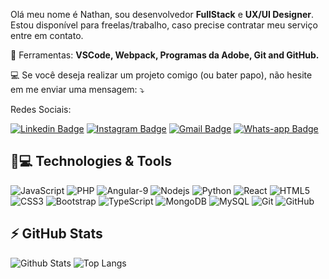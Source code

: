 <p align="left"> 
  Olá meu nome é Nathan, sou desenvolvedor <strong>FullStack</strong> e <strong>UX/UI Designer</strong>. Estou disponível para freelas/trabalho, caso precise contratar meu serviço entre em contato.
</p>

<p align="left">
  💼 Ferramentas: <strong>VSCode, Webpack, Programas da Adobe, Git and GitHub.</strong>
</p>

<p align="left">
  💻 Se você deseja realizar um projeto comigo (ou bater papo), não hesite em me enviar uma mensagem: ⤵️
</p>

<p align="left">

  
Redes Sociais:


[![Linkedin Badge](https://img.shields.io/badge/-nathanss-blue?style=flat-square&logo=Linkedin&logoColor=white&link=https://www.linkedin.com/in/nathan-soares-302065186/)](https://www.linkedin.com/in/nathan-soares-302065186/)
[![Instagram Badge](https://img.shields.io/badge/-nathanss-purple?style=flat-square&logo=instagram&logoColor=white&link=https://www.instagram.com/ynathan_ptr/)](https://www.instagram.com/ynathan_ptr/)
[![Gmail Badge](https://img.shields.io/badge/-nathan.fnss@gmail.com-800000?style=flat-square&logo=Gmail&logoColor=white&link=mailto:nathan.fnss@gmail.com)](mailto:nathan.fnss@gmail.com)
[![Whats-app Badge](https://img.shields.io/badge/-WhatsApp-00c000?style=flat-square&logo=whatsapp&logoColor=white&link=https://api.whatsapp.com/send?phone=5511977919985)](https://api.whatsapp.com/send?phone=5511977919985)
</p>  


## 🚀💻 Technologies & Tools

![JavaScript](https://img.shields.io/badge/-JavaScript-black?style=flat-square&logo=javascript)
![PHP](https://img.shields.io/badge/-PHP-grey?style=flat-square&logo=PHP)
![Angular-9](https://img.shields.io/badge/-Angular-800000?style=flat-square&logo=Angular)
![Nodejs](https://img.shields.io/badge/-Nodejs-black?style=flat-square&logo=Node.js)
![Python](https://img.shields.io/badge/-Python-yellow?style=flat-square&logo=Python)
![React](https://img.shields.io/badge/-React-black?style=flat-square&logo=react)
![HTML5](https://img.shields.io/badge/-HTML5-E34F26?style=flat-square&logo=html5&logoColor=white)
![CSS3](https://img.shields.io/badge/-CSS3-1572B6?style=flat-square&logo=css3)
![Bootstrap](https://img.shields.io/badge/-Bootstrap-563D7C?style=flat-square&logo=bootstrap)
![TypeScript](https://img.shields.io/badge/-TypeScript-000040?style=flat-square&logo=typescript)
![MongoDB](https://img.shields.io/badge/-MongoDB-black?style=flat-square&logo=mongodb)
![MySQL](https://img.shields.io/badge/-MySQL-black?style=flat-square&logo=mysql)
![Git](https://img.shields.io/badge/-Git-black?style=flat-square&logo=git)
![GitHub](https://img.shields.io/badge/-GitHub-181717?style=flat-square&logo=github)

## ⚡ GitHub Stats

![Github Stats](https://github-readme-stats.vercel.app/api?username=nathan-ss&show_icons=true&count_private=true&show_icons=true&include_all_commits=true&theme=dark)
![Top Langs](https://github-readme-stats.vercel.app/api/top-langs/?username=nathan-ss&hide=TeX&layout=compact&theme=dark)
